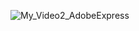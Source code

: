 ![My_Video2_AdobeExpress](https://user-images.githubusercontent.com/121981117/236908360-7e58f07d-2b4d-4a19-9f43-5576e7a22546.gif)
